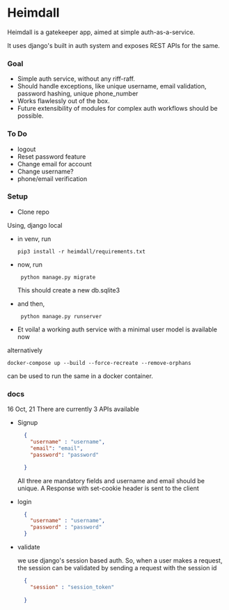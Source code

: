 # Heimdall

Heimdall is a gatekeeper app, aimed at simple auth-as-a-service.

It uses django's built in auth system and exposes REST APIs for the same.

### Goal

- Simple auth service, without any riff-raff.
- Should handle exceptions, like unique username, email validation, password hashing, unique phone_number
- Works flawlessly out of the box.
- Future extensibility of modules for complex auth workflows should be possible.

### To Do
- logout
- Reset password feature
- Change email for account 
- Change username?
- phone/email verification

### Setup

- Clone repo

Using, django local
- in venv, run
    ```shell
    pip3 install -r heimdall/requirements.txt
    ```
- now, run
    ```shell
     python manage.py migrate
    ```
  This should create a new db.sqlite3
- and then,

    ```shell
     python manage.py runserver
    ```
- Et voila! a working auth service with a minimal user model is available now

alternatively

```shell
docker-compose up --build --force-recreate --remove-orphans
```
can be used to run the same in a docker container.


### docs
16 Oct, 21
There are currently 3 APIs available

- Signup
    ```json
      {
        "username" : "username",
        "email": "email",
        "password": "password"    
  
      }
    ```
    All three are mandatory fields and username and email should be unique.
    A Response with set-cookie header is sent to the client
  
- login

    ```json
      {
        "username" : "username",
        "password" : "password"
      } 
    ```

- validate

    we use django's session based auth. So, when a user makes a request, the session can be validated
  by sending a request with the session id
  
    ```json
      {
        "session" : "session_token"
        
      }  
    
    ```

